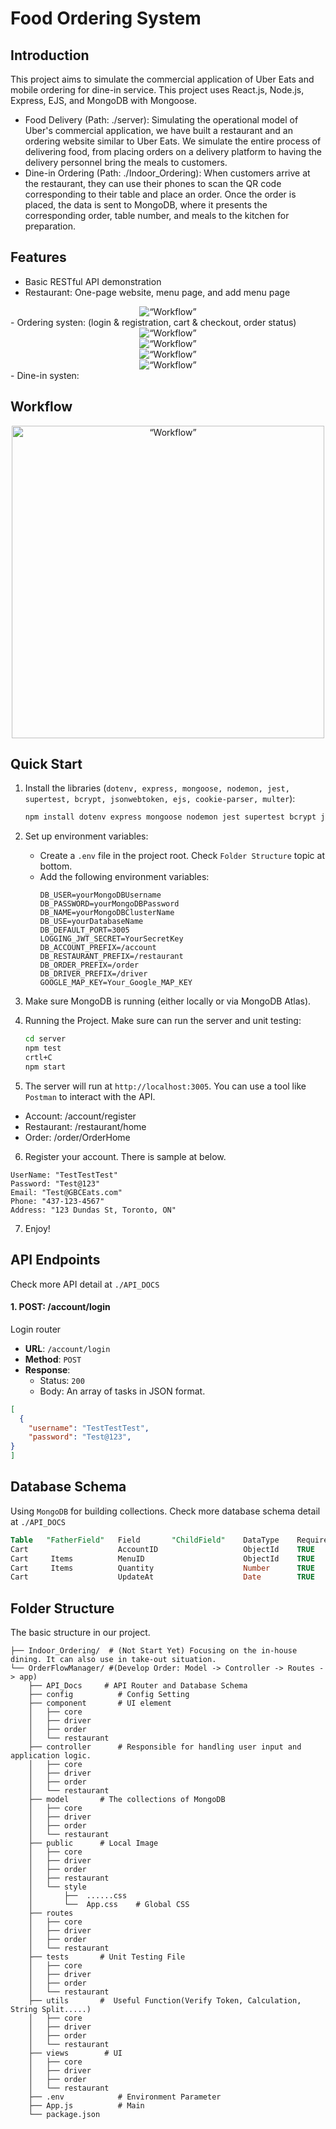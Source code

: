 # Food Ordering System
## Introduction
This project aims to simulate the commercial application of Uber Eats and mobile ordering for dine-in service. 
This project uses React.js, Node.js, Express, EJS, and MongoDB with Mongoose.

- Food Delivery (Path: ./server): 
Simulating the operational model of Uber's commercial application, we have built a restaurant and an ordering website similar to Uber Eats. We simulate the entire process of delivering food, from placing orders on a delivery platform to having the delivery personnel bring the meals to customers.
- Dine-in Ordering (Path: ./Indoor_Ordering): 
When customers arrive at the restaurant, they can use their phones to scan the QR code corresponding to their table and place an order. Once the order is placed, the data is sent to MongoDB, where it presents the corresponding order, table number, and meals to the kitchen for preparation.


## Features
- Basic RESTful API demonstration
- Restaurant: One-page website, menu page, and add menu page
<div align="center">
    <img src="server/public/other/basic_structure/Restaurant.png" alt=“Workflow” />
</div>
- Ordering systen: (login & registration, cart & checkout, order status)
<div align="center">
    <img src="server/public/other/basic_structure/Order.png" alt=“Workflow” />
</div>
<div align="center">
    <img src="server/public/other/basic_structure/Order2.png" alt=“Workflow” />
</div>
<div align="center">
    <img src="server/public/other/basic_structure/Order3.png" alt=“Workflow” />
</div>
<div align="center">
    <img src="server/public/other/basic_structure/Order4.png" alt=“Workflow” />
</div>
- Dine-in systen: 

## Workflow
<div align="center">
    <img src="server/public/other/basic_structure/Workflow.png" alt=“Workflow” height="500" width="500"/>
</div>

## Quick Start

1. Install the libraries (`dotenv, express, mongoose, nodemon, jest, supertest, bcrypt, jsonwebtoken, ejs, cookie-parser, multer`):
    ```bash
    npm install dotenv express mongoose nodemon jest supertest bcrypt jsonwebtoken ejs cookie-parser multer
    ```

2. Set up environment variables:
   - Create a `.env` file in the project root. Check `Folder Structure` topic at bottom.
   - Add the following environment variables:
     ```
     DB_USER=yourMongoDBUsername
     DB_PASSWORD=yourMongoDBPassword
     DB_NAME=yourMongoDBClusterName
     DB_USE=yourDatabaseName
     DB_DEFAULT_PORT=3005
     LOGGING_JWT_SECRET=YourSecretKey
     DB_ACCOUNT_PREFIX=/account
     DB_RESTAURANT_PREFIX=/restaurant
     DB_ORDER_PREFIX=/order
     DB_DRIVER_PREFIX=/driver
     GOOGLE_MAP_KEY=Your_Google_MAP_KEY
     ```

3. Make sure MongoDB is running (either locally or via MongoDB Atlas).

4.  Running the Project. Make sure can run the server and unit testing:
    ```bash
    cd server
    npm test
    crtl+C
    npm start
    ```

5. The server will run at `http://localhost:3005`. You can use a tool like `Postman` to interact with the API.
- Account: /account/register
- Restaurant: /restaurant/home
- Order: /order/OrderHome

6. Register your account. There is sample at below.
```
UserName: "TestTestTest"
Password: "Test@123"
Email: "Test@GBCEats.com"
Phone: "437-123-4567"
Address: "123 Dundas St, Toronto, ON"
```

7. Enjoy!


## API Endpoints
Check more API detail at `./API_DOCS`
#### 1. **POST: /account/login**
Login router

- **URL**: `/account/login`
- **Method**: `POST`
- **Response**:
    - Status: `200`
    - Body: An array of tasks in JSON format.
```json
[
  {
    "username": "TestTestTest",
    "password": "Test@123", 
}
]
```

## Database Schema
Using `MongoDB` for building collections. Check more database schema detail at `./API_DOCS`

```sql
Table	"FatherField"	Field	    "ChildField"	DataType	Required	Default	 Remark
Cart	                AccountID	            	ObjectId    TRUE                 Account._id
Cart	 Items	        MenuID		                ObjectId    TRUE                 Menu._id
Cart	 Items	        Quantity                    Number      TRUE		            
Cart                    UpdateAt                    Date        TRUE        new Date()	
```

## Folder Structure
The basic structure in our project.
```
├── Indoor_Ordering/  # (Not Start Yet) Focusing on the in-house dining. It can also use in take-out situation.
└── OrderFlowManager/ #(Develop Order: Model -> Controller -> Routes -> app)
    ├── API_Docs     # API Router and Database Schema
    ├── config          # Config Setting
    ├── component       # UI element
    │   ├── core
    │   ├── driver
    │   ├── order
    │   └── restaurant
    ├── controller      # Responsible for handling user input and application logic.
    │   ├── core
    │   ├── driver
    │   ├── order
    │   └── restaurant
    ├── model       # The collections of MongoDB
    │   ├── core
    │   ├── driver
    │   ├── order
    │   └── restaurant
    ├── public      # Local Image
    │   ├── core
    │   ├── driver
    │   ├── order
    │   ├── restaurant
    │   └── style
    │       ├──  ......css
    │       └──  App.css    # Global CSS
    ├── routes   
    │   ├── core
    │   ├── driver
    │   ├── order
    │   └── restaurant
    ├── tests       # Unit Testing File
    │   ├── core
    │   ├── driver
    │   ├── order
    │   └── restaurant
    ├── utils       #  Useful Function(Verify Token, Calculation, String Split.....)
    │   ├── core
    │   ├── driver
    │   ├── order
    │   └── restaurant
    ├── views        # UI
    │   ├── core
    │   ├── driver
    │   ├── order
    │   └── restaurant  
    ├── .env            # Environment Parameter
    ├── App.js          # Main
    └── package.json
```

